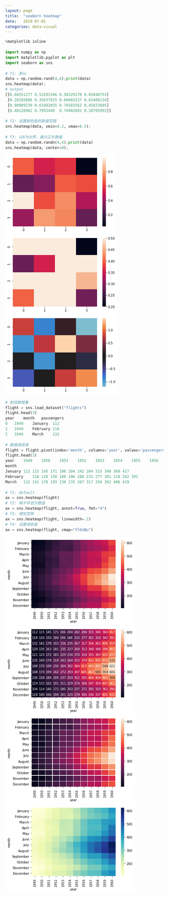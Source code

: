 ```yaml
---
layout: page
title:  "seaborn heatmap"
date:   2019-07-01
categories: data-visual
---
```



```python
%matplotlib inline

import numpy as np
import matplotlib.pyplot as plt
import seaborn as sns

# f1: 默认
data = np.random.rand(4,4);print(data)
sns.heatmap(data);
# output
[[0.66551277 0.53291346 0.58329178 0.03840753]
 [0.28192606 0.35637815 0.66603227 0.63488134]
 [0.98989239 0.63482035 0.76583562 0.45823605]
 [0.40120982 0.7955449  0.74902682 0.28705992]]

# f2: 设置颜色版的取值范围
sns.heatmap(data, vmin=0.2, vmax=0.5);

# f3: 以0为分界，展示正负数据
data = np.random.randn(4,4);print(data)
sns.heatmap(data, center=0);
```
![sns-heatmap](/assets/images/sns-heatmap01.png)
![sns-heatmap](/assets/images/sns-heatmap02.png)
![sns-heatmap](/assets/images/sns-heatmap03.png)


```python
# 航班数据集
flight = sns.load_dataset("flights")
flight.head(3)
year	month	passengers
0	1949	January	 112
1	1949	February 118
2	1949	March	 132

# 数据透视表
flight = flight.pivot(index='month', columns='year', values='passengers')
flight.head(3)
year	1949	1950	1951	1952	1953	1954	1955	1956	1957	1958	1959	1960
month												
January	112	115	145	171	196	204	242	284	315	340	360	417
February	118	126	150	180	196	188	233	277	301	318	342	391
March	132	141	178	193	236	235	267	317	356	362	406	419

# f1: default
ax = sns.heatmap(flight)
# f2: 格子中显示数值
ax = sns.heatmap(flight, annot=True, fmt="d")
# f3: 增加空隙
ax = sns.heatmap(flight, linewidth=.2)
# f4: 设置调色板
ax = sns.heatmap(flight, cmap="YlGnBu")
```
![sns-heatmap](/assets/images/sns-heatmap04.png)
![sns-heatmap](/assets/images/sns-heatmap05.png)
![sns-heatmap](/assets/images/sns-heatmap06.png)
![sns-heatmap](/assets/images/sns-heatmap07.png)

